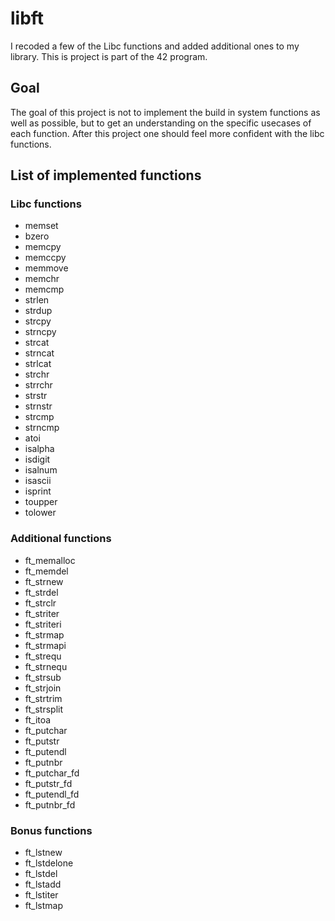 # libft
I recoded a few of the Libc functions and added additional ones to my library. This is project is part of the 42 program.

## Goal
The goal of this project is not to implement the build in system functions as well as possible, but to get an understanding on the specific usecases of each function. After this project one should feel more confident with the libc functions.

## List of implemented functions
### Libc functions
- memset
- bzero
- memcpy
- memccpy
- memmove
- memchr
- memcmp
- strlen
- strdup
- strcpy
- strncpy
- strcat
- strncat
- strlcat
- strchr
- strrchr
- strstr
- strnstr
- strcmp
- strncmp
- atoi
- isalpha
- isdigit
- isalnum
- isascii
- isprint
- toupper
- tolower
### Additional functions
- ft_memalloc
- ft_memdel
- ft_strnew
- ft_strdel
- ft_strclr
- ft_striter
- ft_striteri
- ft_strmap
- ft_strmapi
- ft_strequ
- ft_strnequ
- ft_strsub
- ft_strjoin
- ft_strtrim
- ft_strsplit
- ft_itoa
- ft_putchar
- ft_putstr
- ft_putendl
- ft_putnbr
- ft_putchar_fd
- ft_putstr_fd
- ft_putendl_fd
- ft_putnbr_fd
### Bonus functions
- ft_lstnew
- ft_lstdelone
- ft_lstdel
- ft_lstadd
- ft_lstiter
- ft_lstmap
